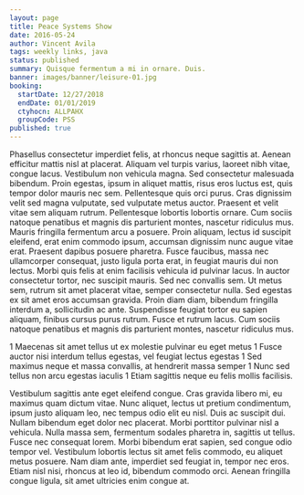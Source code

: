 ```yaml
---
layout: page
title: Peace Systems Show
date: 2016-05-24
author: Vincent Avila
tags: weekly links, java
status: published
summary: Quisque fermentum a mi in ornare. Duis.
banner: images/banner/leisure-01.jpg
booking:
  startDate: 12/27/2018
  endDate: 01/01/2019
  ctyhocn: ALLPAHX
  groupCode: PSS
published: true
---
```

Phasellus consectetur imperdiet felis, at rhoncus neque sagittis at. Aenean efficitur mattis nisl at placerat. Aliquam vel turpis varius, laoreet nibh vitae, congue lacus. Vestibulum non vehicula magna. Sed consectetur malesuada bibendum. Proin egestas, ipsum in aliquet mattis, risus eros luctus est, quis tempor dolor mauris nec sem. Pellentesque quis orci purus. Cras dignissim velit sed magna vulputate, sed vulputate metus auctor.
Praesent et velit vitae sem aliquam rutrum. Pellentesque lobortis lobortis ornare. Cum sociis natoque penatibus et magnis dis parturient montes, nascetur ridiculus mus. Mauris fringilla fermentum arcu a posuere. Proin aliquam, lectus id suscipit eleifend, erat enim commodo ipsum, accumsan dignissim nunc augue vitae erat. Praesent dapibus posuere pharetra. Fusce faucibus, massa nec ullamcorper consequat, justo ligula porta erat, in feugiat mauris dui non lectus. Morbi quis felis at enim facilisis vehicula id pulvinar lacus. In auctor consectetur tortor, nec suscipit mauris. Sed nec convallis sem. Ut metus sem, rutrum sit amet placerat vitae, semper consectetur nulla. Sed egestas ex sit amet eros accumsan gravida. Proin diam diam, bibendum fringilla interdum a, sollicitudin ac ante. Suspendisse feugiat tortor eu sapien aliquam, finibus cursus purus rutrum. Fusce et rutrum lacus. Cum sociis natoque penatibus et magnis dis parturient montes, nascetur ridiculus mus.

1 Maecenas sit amet tellus ut ex molestie pulvinar eu eget metus
1 Fusce auctor nisi interdum tellus egestas, vel feugiat lectus egestas
1 Sed maximus neque et massa convallis, at hendrerit massa semper
1 Nunc sed tellus non arcu egestas iaculis
1 Etiam sagittis neque eu felis mollis facilisis.

Vestibulum sagittis ante eget eleifend congue. Cras gravida libero mi, eu maximus quam dictum vitae. Nunc aliquet, lectus ut pretium condimentum, ipsum justo aliquam leo, nec tempus odio elit eu nisl. Duis ac suscipit dui. Nullam bibendum eget dolor nec placerat. Morbi porttitor pulvinar nisl a vehicula. Nulla massa sem, fermentum sodales pharetra in, sagittis ut tellus. Fusce nec consequat lorem. Morbi bibendum erat sapien, sed congue odio tempor vel. Vestibulum lobortis lectus sit amet felis commodo, eu aliquet metus posuere. Nam diam ante, imperdiet sed feugiat in, tempor nec eros. Etiam nisl nisi, rhoncus at leo id, bibendum commodo orci. Aenean fringilla congue ligula, sit amet ultricies enim congue at.
